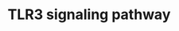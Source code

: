 ---
annotations:
- type: Pathway Ontology
  value: signaling pathway
authors:
- Andra
- MaintBot
- Khanspers
- MirellaKalafati
description: ''
last-edited: 2016-07-25
organisms:
- Gallus gallus
redirect_from:
- /index.php/Pathway:WP1773
- /instance/WP1773
schema-jsonld:
- '@context': https://schema.org/
  '@id': https://wikipathways.github.io/pathways/WP1773.html
  '@type': Dataset
  creator:
    '@type': Organization
    name: WikiPathways
  description: ''
  keywords:
  - ''
  - TTBK1
  - ADP
  - TLR3
  - IRF7
  - ATP
  - 'ds viral RNA : TLR3 : TIKAM1 : TBK1 : complex'
  - viral dsRNA bound to TLR3
  - 'Viral dsRNA : TLR3 : TIKAM1'
  - Viral dsRNA (-) Stranded
  license: CC0
  name: TLR3 signaling pathway
seo: CreativeWork
title: TLR3 signaling pathway
wpid: WP1773
---